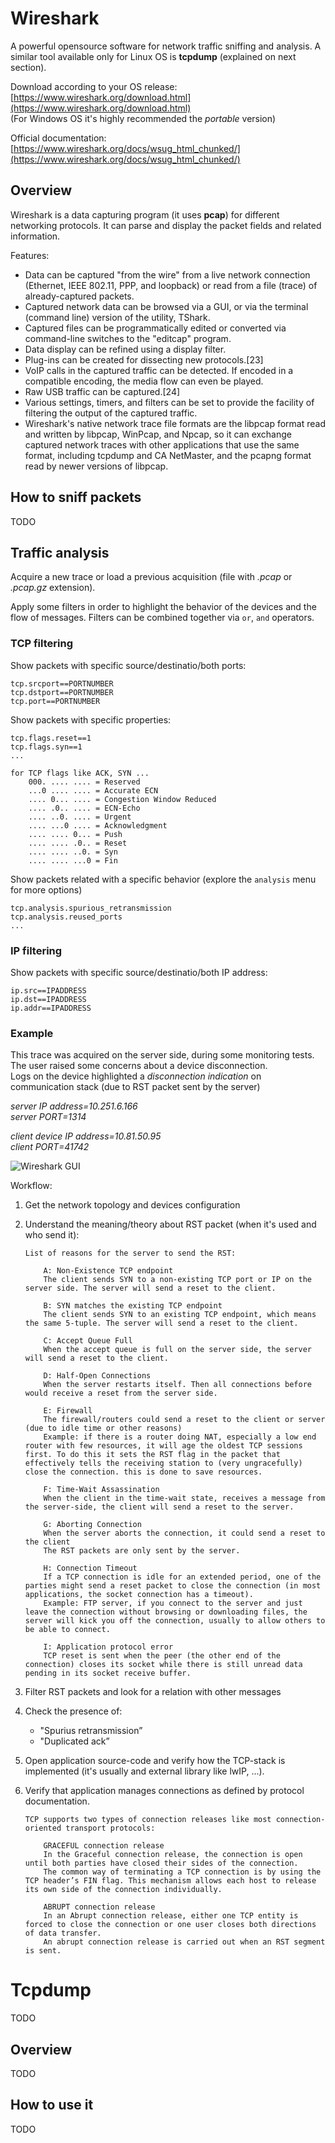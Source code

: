# Wireshark

A powerful opensource software for network traffic sniffing and analysis. A similar tool available only for Linux OS is **tcpdump** (explained on next section).

Download according to your OS release: [https://www.wireshark.org/download.html](https://www.wireshark.org/download.html)  
(For Windows OS it's highly recommended the *portable* version)

Official documentation: [https://www.wireshark.org/docs/wsug_html_chunked/](https://www.wireshark.org/docs/wsug_html_chunked/)

## Overview

Wireshark is a data capturing program (it uses **pcap**) for different networking protocols. It can parse and display the packet fields and related information.  

Features:

+ Data can be captured "from the wire" from a live network connection (Ethernet, IEEE 802.11, PPP, and loopback) or read from a file (trace) of already-captured packets.
+ Captured network data can be browsed via a GUI, or via the terminal (command line) version of the utility, TShark.
+ Captured files can be programmatically edited or converted via command-line switches to the "editcap" program.
+ Data display can be refined using a display filter.
+ Plug-ins can be created for dissecting new protocols.[23]
+ VoIP calls in the captured traffic can be detected. If encoded in a compatible encoding, the media flow can even be played.
+ Raw USB traffic can be captured.[24]
+ Various settings, timers, and filters can be set to provide the facility of filtering the output of the captured traffic.
+ Wireshark's native network trace file formats are the libpcap format read and written by libpcap, WinPcap, and Npcap, so it can exchange captured network traces with other applications that use the same format, including tcpdump and CA NetMaster, and the pcapng format read by newer versions of libpcap.

## How to sniff packets

TODO

## Traffic analysis

Acquire a new trace or load a previous acquisition (file with *.pcap* or *.pcap.gz* extension).

Apply some filters in order to highlight the behavior of the devices and the flow of messages. Filters can be combined together via `or`, `and` operators.

### TCP filtering

Show packets with specific source/destinatio/both ports:

```text
tcp.srcport==PORTNUMBER
tcp.dstport==PORTNUMBER
tcp.port==PORTNUMBER
```

Show packets with specific properties:

```text
tcp.flags.reset==1
tcp.flags.syn==1
...

for TCP flags like ACK, SYN ...
    000. .... .... = Reserved
    ...0 .... .... = Accurate ECN
    .... 0... .... = Congestion Window Reduced
    .... .0.. .... = ECN-Echo
    .... ..0. .... = Urgent
    .... ...0 .... = Acknowledgment
    .... .... 0... = Push
    .... .... .0.. = Reset
    .... .... ..0. = Syn
    .... .... ...0 = Fin
```

Show packets related with a specific behavior (explore the `analysis` menu for more options)

```text
tcp.analysis.spurious_retransmission
tcp.analysis.reused_ports
...
```

### IP filtering

Show packets with specific source/destinatio/both IP address:

```text
ip.src==IPADDRESS
ip.dst==IPADDRESS
ip.addr==IPADDRESS
```

### Example

This trace was acquired on the server side, during some monitoring tests. The user raised some concerns about a device disconnection.  
Logs on the device highlighted a *disconnection indication* on communication stack (due to RST packet sent by the server) 

*server IP address=10.251.6.166*  
*server PORT=1314*

*client device IP address=10.81.50.95*  
*client PORT=41742*

![Wireshark GUI](meta/wireshark_example.png)

Workflow:

1. Get the network topology and devices configuration
2. Understand the meaning/theory about RST packet (when it's used and who send it):
    
    ```text
    List of reasons for the server to send the RST:
    
    	A: Non-Existence TCP endpoint
    	The client sends SYN to a non-existing TCP port or IP on the server side. The server will send a reset to the client.
    
    	B: SYN matches the existing TCP endpoint
    	The client sends SYN to an existing TCP endpoint, which means the same 5-tuple. The server will send a reset to the client.
    
    	C: Accept Queue Full
    	When the accept queue is full on the server side, the server will send a reset to the client.
    
    	D: Half-Open Connections
    	When the server restarts itself. Then all connections before would receive a reset from the server side.
    
    	E: Firewall
    	The firewall/routers could send a reset to the client or server (due to idle time or other reasons)
    	Example: if there is a router doing NAT, especially a low end router with few resources, it will age the oldest TCP sessions first. To do this it sets the RST flag in the packet that effectively tells the receiving station to (very ungracefully) close the connection. this is done to save resources.
    
    	F: Time-Wait Assassination
    	When the client in the time-wait state, receives a message from the server-side, the client will send a reset to the server.
    
    	G: Aborting Connection
    	When the server aborts the connection, it could send a reset to the client
    	The RST packets are only sent by the server.
    	
    	H: Connection Timeout
    	If a TCP connection is idle for an extended period, one of the parties might send a reset packet to close the connection (in most applications, the socket connection has a timeout).
    	Example: FTP server, if you connect to the server and just leave the connection without browsing or downloading files, the server will kick you off the connection, usually to allow others to be able to connect.
    	
    	I: Application protocol error
    	TCP reset is sent when the peer (the other end of the connection) closes its socket while there is still unread data pending in its socket receive buffer.
    ```

3. Filter RST packets and look for a relation with other messages
4. Check the presence of:
    - "Spurius retransmission”
    - "Duplicated ack”
5. Open application source-code and verify how the TCP-stack is implemented (it's usually and external library like lwIP, ...).
6. Verify that application manages connections as defined by protocol documentation.
    
    ```text
    TCP supports two types of connection releases like most connection-oriented transport protocols:

    	GRACEFUL connection release
    	In the Graceful connection release, the connection is open until both parties have closed their sides of the connection.
    	The common way of terminating a TCP connection is by using the TCP header’s FIN flag. This mechanism allows each host to release its own side of the connection individually.
    
    	ABRUPT connection release
    	In an Abrupt connection release, either one TCP entity is forced to close the connection or one user closes both directions of data transfer.
    	An abrupt connection release is carried out when an RST segment is sent.
    ```

# Tcpdump

TODO

## Overview

TODO

## How to use it

TODO